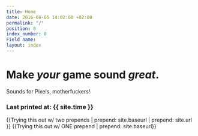 ```yaml
---
title: Home
date: 2016-06-05 14:02:00 +02:00
permalink: "/"
position: 0
index_number: 0
Field name: 
layout: index
---
```


# **Make *your* game sound *great*.**

Sounds for Pixels, motherfuckers! 

### Last printed at: {{ site.time }}
{{Trying this out w/ two prepends | prepend: site.baseurl | prepend: site.url }}
{{Trying this out w/ ONE prepend | prepend: site.baseurl}}